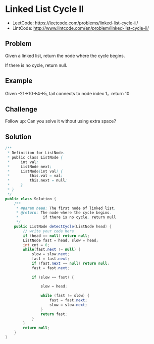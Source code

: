 Linked List Cycle II
===

- LeetCode: https://leetcode.com/problems/linked-list-cycle-ii/
- LintCode: http://www.lintcode.com/en/problem/linked-list-cycle-ii/


Problem
-------

Given a linked list, return the node where the cycle begins.

If there is no cycle, return null.

Example
-------

Given -21->10->4->5, tail connects to node index 1，return 10



Challenge
---------

Follow up:
Can you solve it without using extra space?

Solution
--------

```java
/**
 * Definition for ListNode.
 * public class ListNode {
 *     int val;
 *     ListNode next;
 *     ListNode(int val) {
 *         this.val = val;
 *         this.next = null;
 *     }
 * }
 */ 
public class Solution {
    /**
     * @param head: The first node of linked list.
     * @return: The node where the cycle begins. 
     *           if there is no cycle, return null
     */
    public ListNode detectCycle(ListNode head) {  
        // write your code here
        if (head == null) return null;
        ListNode fast = head, slow = head;
        int cnt = 0;
        while(fast.next != null) {
            slow = slow.next;
            fast = fast.next;
            if (fast.next == null) return null;
            fast = fast.next;
     
            if (slow == fast) {
            
                slow = head;
            
                while (fast != slow) {
                    fast = fast.next;
                    slow = slow.next;
                }
                return fast;
            }
        }
        return null;
    }
}

```
